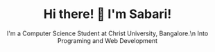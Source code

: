 <!-- Header -->
<p align="center">
<!--   <img src="header.png" width="800" height="400" alt="Header"> -->
</p>

<!-- Introduction -->
<h1 align="center">Hi there! 👋 I'm Sabari!</h1>
<p align="center">
  I'm a Computer Science Student at Christ University, Bangalore.\n
  Into Programing and Web Development
</p>
